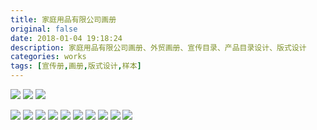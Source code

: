 ```yaml
---
title: 家庭用品有限公司画册
original: false
date: 2018-01-04 19:18:24
description: 家庭用品有限公司画册、外贸画册、宣传目录、产品目录设计、版式设计
categories: works
tags: [宣传册,画册,版式设计,样本]
---
```

![](/images/brighton-brochures-cover_by-tyrionyu.jpg)
![](/images/brighton-brochures-01_by-tyrionyu.jpg)
![](/images/brighton-brochures-02_by-tyrionyu.jpg)
<!--more-->
![](/images/brighton-brochures-03_by-tyrionyu.jpg)
![](/images/brighton-brochures-04_by-tyrionyu.jpg)
![](/images/brighton-brochures-05_by-tyrionyu.jpg)
![](/images/brighton-brochures-06_by-tyrionyu.jpg)
![](/images/brighton-brochures-07_by-tyrionyu.jpg)
![](/images/brighton-brochures-08_by-tyrionyu.jpg)
![](/images/brighton-brochures-09_by-tyrionyu.jpg)
![](/images/brighton-brochures-10_by-tyrionyu.jpg)
![](/images/brighton-brochures-11_by-tyrionyu.jpg)
![](/images/brighton-brochures-12_by-tyrionyu.jpg)